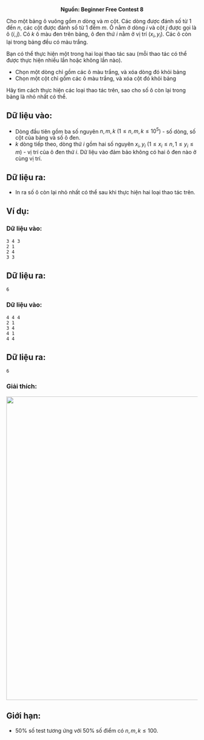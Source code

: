 **<center>Nguồn: Beginner Free Contest 8</center>**

Cho một bảng ô vuông gồm $n$ dòng và $m$ cột. Các dòng được đánh số từ $1$ đến $n$, các cột được đánh số từ $1$ đếm $m$. Ô nằm ở dòng $i$ và cột $j$ được gọi là ô $(i, j)$. Có $k$ ô màu đen trên bảng, ô đen thứ $i$ nằm ở vị trí $(x_i, y_i)$. Các ô còn lại trong bảng đều có màu trắng.

Bạn có thể thực hiện một trong hai loại thao tác sau (mỗi thao tác có thể được thực hiện nhiều lần hoặc không lần nào).
- Chọn một dòng chỉ gồm các ô màu trắng, và xóa dòng đó khỏi bảng
- Chọn một cột chỉ gồm các ô màu trắng, và xóa cột đó khỏi bảng

Hãy tìm cách thực hiện các loại thao tác trên, sao cho số ô còn lại trong bảng là nhỏ nhất có thể.

## Dữ liệu vào:
- Dòng đầu tiên gồm ba số nguyên $n, m, k\ (1 ≤ n, m, k ≤ 10^5)$ - số dòng, số cột của bảng và số ô đen.
- $k$ dòng tiếp theo, dòng thứ $i$ gồm hai số nguyên $x_i, y_i\ (1 ≤ x_i ≤ n, 1 ≤ y_i ≤ m)$ - vị trí của ô đen thứ $i$. Dữ liệu vào đảm bảo không có hai ô đen nào ở cùng vị trí.

## Dữ liệu ra:
- In ra số ô còn lại nhỏ nhất có thể sau khi thực hiện hai loại thao tác trên.

## Ví dụ:
### Dữ liệu vào:
```
3 4 3
2 1
2 4
3 3
```

## Dữ liệu ra:
```
6
```

### Dữ liệu vào:
```
4 4 4
2 1
3 4
4 1
4 4
```

## Dữ liệu ra:
```
6
```

### Giải thích:
<img src="/images/problems/637/TABLEDEL.svg" width=800px>

## Giới hạn:
- $50\%$ số test tương ứng với $50\%$ số điểm có $n, m, k ≤ 100$.